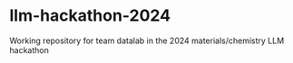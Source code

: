 # llm-hackathon-2024
Working repository for team datalab in the 2024 materials/chemistry LLM hackathon
